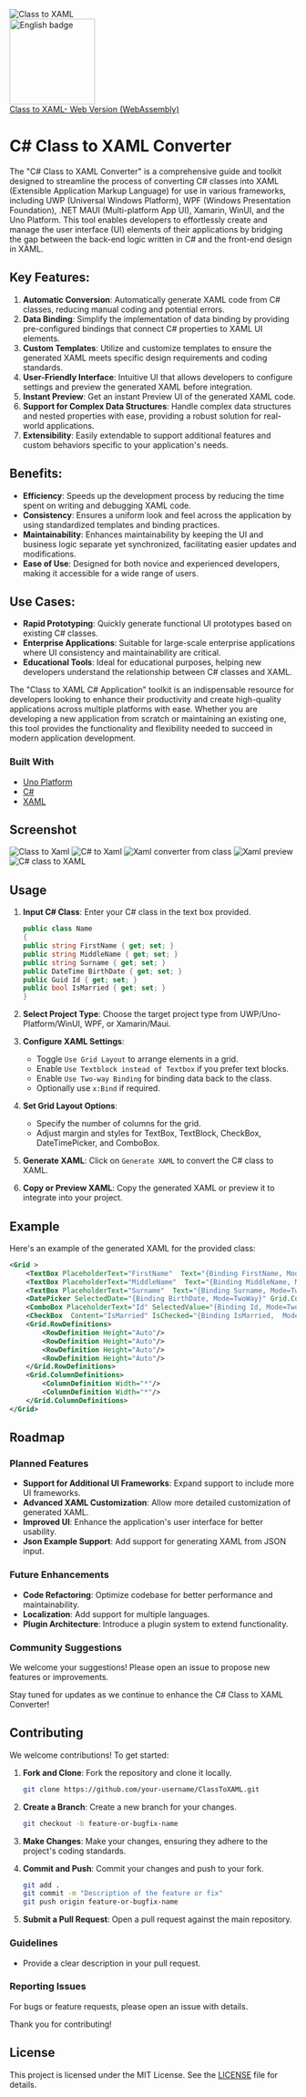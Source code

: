 
![Class to XAML](https://github.com/avikeid2007/ClassToXaml/blob/2ead3d760d059fdb09f6065aa55a1cc99b836123/ClassToXaml/Assets/logo.png)
 <br/>
 <a href='//www.microsoft.com/store/apps/9PM6HNH3LNG1?cid=storebadge&ocid=badge'><img src='https://raw.githubusercontent.com/avikeid2007/WinDev-Utility/master/ScreenShots/store.png' alt='English badge' width="150" /></a>
  <br/>
 <a href='http://ClassToXaml.com'>Class to XAML- Web Version (WebAssembly) </a>
# C# Class to XAML Converter

The "C# Class to XAML Converter" is a comprehensive guide and toolkit designed to streamline the process of converting C# classes into XAML (Extensible Application Markup Language) for use in various frameworks, including UWP (Universal Windows Platform), WPF (Windows Presentation Foundation), .NET MAUI (Multi-platform App UI), Xamarin, WinUI, and the Uno Platform. This tool enables developers to effortlessly create and manage the user interface (UI) elements of their applications by bridging the gap between the back-end logic written in C# and the front-end design in XAML.

## Key Features:
1. **Automatic Conversion**: Automatically generate XAML code from C# classes, reducing manual coding and potential errors.
2. **Data Binding**: Simplify the implementation of data binding by providing pre-configured bindings that connect C# properties to XAML UI elements.
3. **Custom Templates**: Utilize and customize templates to ensure the generated XAML meets specific design requirements and coding standards.
4. **User-Friendly Interface**: Intuitive UI that allows developers to configure settings and preview the generated XAML before integration.
5. **Instant Preview**:  Get an instant Preview UI of the generated XAML code.
6. **Support for Complex Data Structures**: Handle complex data structures and nested properties with ease, providing a robust solution for real-world applications.
7. **Extensibility**: Easily extendable to support additional features and custom behaviors specific to your application's needs.

## Benefits:
- **Efficiency**: Speeds up the development process by reducing the time spent on writing and debugging XAML code.
- **Consistency**: Ensures a uniform look and feel across the application by using standardized templates and binding practices.
- **Maintainability**: Enhances maintainability by keeping the UI and business logic separate yet synchronized, facilitating easier updates and modifications.
- **Ease of Use**: Designed for both novice and experienced developers, making it accessible for a wide range of users.

## Use Cases:
- **Rapid Prototyping**: Quickly generate functional UI prototypes based on existing C# classes.
- **Enterprise Applications**: Suitable for large-scale enterprise applications where UI consistency and maintainability are critical.
- **Educational Tools**: Ideal for educational purposes, helping new developers understand the relationship between C# classes and XAML.

The "Class to XAML C# Application" toolkit is an indispensable resource for developers looking to enhance their productivity and create high-quality applications across multiple platforms with ease. Whether you are developing a new application from scratch or maintaining an existing one, this tool provides the functionality and flexibility needed to succeed in modern application development.


### Built With
- [Uno Platform](https://platform.uno/)
- [C#](https://docs.microsoft.com/en-us/dotnet/csharp/)
- [XAML](https://docs.microsoft.com/en-us/dotnet/desktop-wpf/xaml/overview)

## Screenshot

![Class to Xaml](https://github.com/avikeid2007/ClassToXaml/blob/4a2d5ac30067ef5e3b6d6c2e3fb36c325598d486/Screenshot/Xaml-to-Class.png)
![C# to Xaml](https://github.com/avikeid2007/ClassToXaml/blob/4a2d5ac30067ef5e3b6d6c2e3fb36c325598d486/Screenshot/4-json-to-xaml.png)
![Xaml converter from class](https://github.com/avikeid2007/ClassToXaml/blob/4a2d5ac30067ef5e3b6d6c2e3fb36c325598d486/Screenshot/3-Xaml-convert-from-class.png)
![Xaml preview](https://github.com/avikeid2007/ClassToXaml/blob/4a2d5ac30067ef5e3b6d6c2e3fb36c325598d486/Screenshot/2-Csharp-to-xaml-convertor.png)
![C# class to XAML](https://github.com/avikeid2007/ClassToXaml/blob/4a2d5ac30067ef5e3b6d6c2e3fb36c325598d486/Screenshot/1-Class-to-Xaml.png)
## Usage

1. **Input C# Class**: Enter your C# class in the text box provided.
    ```csharp
    public class Name
   {
    public string FirstName { get; set; }
    public string MiddleName { get; set; }
    public string Surname { get; set; }
    public DateTime BirthDate { get; set; }
    public Guid Id { get; set; }
    public bool IsMarried { get; set; }
   }
    ```
2. **Select Project Type**: Choose the target project type from UWP/Uno-Platform/WinUI, WPF, or Xamarin/Maui.

3. **Configure XAML Settings**:
   - Toggle `Use Grid Layout` to arrange elements in a grid.
   - Enable `Use Textblock instead of Textbox` if you prefer text blocks.
   - Enable `Use Two-way Binding` for binding data back to the class.
   - Optionally use `x:Bind` if required.

4. **Set Grid Layout Options**:
   - Specify the number of columns for the grid.
   - Adjust margin and styles for TextBox, TextBlock, CheckBox, DateTimePicker, and ComboBox.

5. **Generate XAML**: Click on `Generate XAML` to convert the C# class to XAML.

6. **Copy or Preview XAML**: Copy the generated XAML or preview it to integrate into your project.

## Example

Here's an example of the generated XAML for the provided class:
```xml
<Grid >
    <TextBox PlaceholderText="FirstName"  Text="{Binding FirstName, Mode=TwoWay}" Grid.Column="0" Grid.Row="0"    />
    <TextBox PlaceholderText="MiddleName"  Text="{Binding MiddleName, Mode=TwoWay}" Grid.Column="1" Grid.Row="0"    />
    <TextBox PlaceholderText="Surname"  Text="{Binding Surname, Mode=TwoWay}" Grid.Column="0" Grid.Row="1"    />
    <DatePicker SelectedDate="{Binding BirthDate, Mode=TwoWay}" Grid.Column="1" Grid.Row="1"   />
    <ComboBox PlaceholderText="Id" SelectedValue="{Binding Id, Mode=TwoWay }" Grid.Column="0" Grid.Row="2"   />
    <CheckBox  Content="IsMarried" IsChecked="{Binding IsMarried,  Mode=TwoWay }" Grid.Column="1" Grid.Row="2"   />
    <Grid.RowDefinitions>
        <RowDefinition Height="Auto"/>
        <RowDefinition Height="Auto"/>
        <RowDefinition Height="Auto"/>
        <RowDefinition Height="Auto"/>
    </Grid.RowDefinitions>
    <Grid.ColumnDefinitions>
        <ColumnDefinition Width="*"/>
        <ColumnDefinition Width="*"/>
    </Grid.ColumnDefinitions>
</Grid>

 ```
## Roadmap

### Planned Features

- **Support for Additional UI Frameworks**: Expand support to include more UI frameworks.
- **Advanced XAML Customization**: Allow more detailed customization of generated XAML.
- **Improved UI**: Enhance the application's user interface for better usability.
- **Json Example Support**: Add support for generating XAML from JSON input.

### Future Enhancements

- **Code Refactoring**: Optimize codebase for better performance and maintainability.
- **Localization**: Add support for multiple languages.
- **Plugin Architecture**: Introduce a plugin system to extend functionality.

### Community Suggestions

We welcome your suggestions! Please open an issue to propose new features or improvements.

Stay tuned for updates as we continue to enhance the C# Class to XAML Converter!

## Contributing

We welcome contributions! To get started:

1. **Fork and Clone**: Fork the repository and clone it locally.
    ```bash
    git clone https://github.com/your-username/ClassToXAML.git
    ```

2. **Create a Branch**: Create a new branch for your changes.
    ```bash
    git checkout -b feature-or-bugfix-name
    ```

3. **Make Changes**: Make your changes, ensuring they adhere to the project's coding standards.

4. **Commit and Push**: Commit your changes and push to your fork.
    ```bash
    git add .
    git commit -m "Description of the feature or fix"
    git push origin feature-or-bugfix-name
    ```

5. **Submit a Pull Request**: Open a pull request against the main repository.

### Guidelines

- Provide a clear description in your pull request.

### Reporting Issues

For bugs or feature requests, please open an issue with details.

Thank you for contributing!
## License

This project is licensed under the MIT License. See the [LICENSE](LICENSE) file for details.
